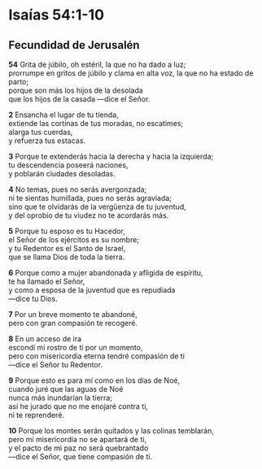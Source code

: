 # Isaías 54:1-10

## **Fecundidad de Jerusalén**

**54** Grita de júbilo, oh estéril, la que no ha dado a luz;  
prorrumpe en gritos de júbilo y clama en alta voz, la que no ha estado de parto;  
porque son más los hijos de la desolada  
que los hijos de la casada —dice el Señor.

**2** Ensancha el lugar de tu tienda,  
extiende las cortinas de tus moradas, no escatimes;  
alarga tus cuerdas,  
y refuerza tus estacas.

**3** Porque te extenderás hacia la derecha y hacia la izquierda;  
tu descendencia poseerá naciones,  
y poblarán ciudades desoladas.

**4** No temas, pues no serás avergonzada;  
ni te sientas humillada, pues no serás agraviada;  
sino que te olvidarás de la vergüenza de tu juventud,  
y del oprobio de tu viudez no te acordarás más.

**5** Porque tu esposo es tu Hacedor,  
el Señor de los ejércitos es su nombre;  
y tu Redentor es el Santo de Israel,  
que se llama Dios de toda la tierra.

**6** Porque como a mujer abandonada y afligida de espíritu,  
te ha llamado el Señor,  
y como a esposa de la juventud que es repudiada  
—dice tu Dios.

**7** Por un breve momento te abandoné,  
pero con gran compasión te recogeré.

**8** En un acceso de ira  
escondí mi rostro de ti por un momento,  
pero con misericordia eterna tendré compasión de ti  
—dice el Señor tu Redentor.

**9** Porque esto es para mí como en los días de Noé,  
cuando juré que las aguas de Noé  
nunca más inundarían la tierra;  
así he jurado que no me enojaré contra ti,  
ni te reprenderé.

**10** Porque los montes serán quitados y las colinas temblarán,  
pero mi misericordia no se apartará de ti,  
y el pacto de mi paz no será quebrantado  
—dice el Señor, que tiene compasión de ti.

